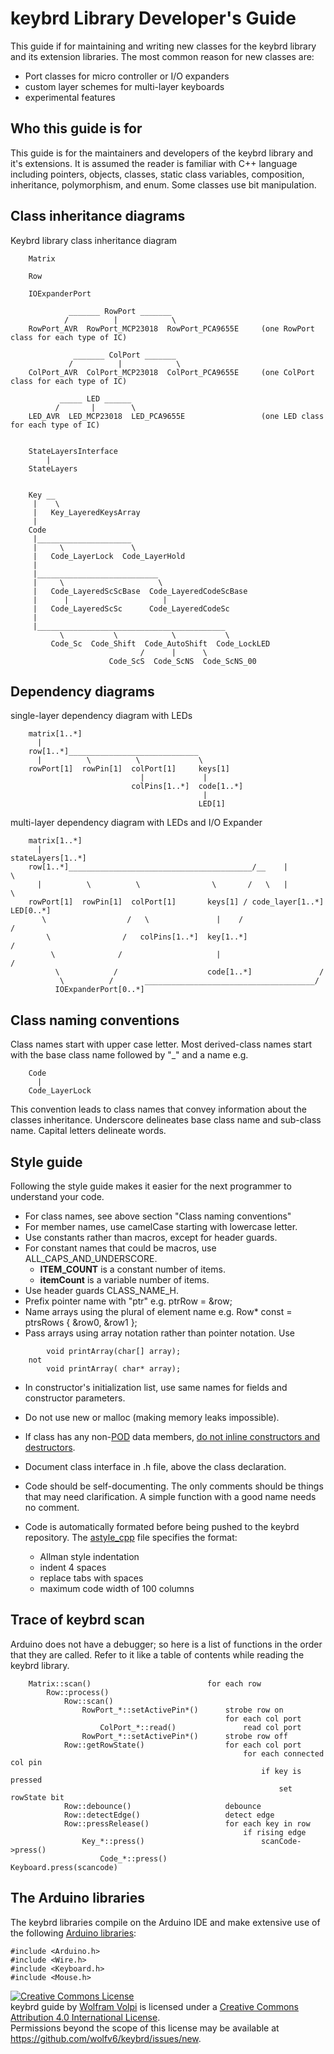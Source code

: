 keybrd Library Developer's Guide
================================
This guide if for maintaining and writing new classes for the keybrd library and its extension libraries.
The most common reason for new classes are:
* Port classes for micro controller or I/O expanders
* custom layer schemes for multi-layer keyboards
* experimental features

## Who this guide is for
This guide is for the maintainers and developers of the keybrd library and it's extensions.
It is assumed the reader is familiar with C++ language including pointers, objects, classes, static class variables, composition, inheritance, polymorphism, and enum.
Some classes use bit manipulation.

## Class inheritance diagrams

Keybrd library class inheritance diagram
```
	Matrix

	Row

	IOExpanderPort

	         _______ RowPort _______
	        /          |            \
	RowPort_AVR  RowPort_MCP23018  RowPort_PCA9655E     (one RowPort class for each type of IC)
 
	          _______ ColPort _______
	         /          |            \
	ColPort_AVR  ColPort_MCP23018  ColPort_PCA9655E     (one ColPort class for each type of IC)
 
	       _____ LED ______
	      /       |        \
	LED_AVR  LED_MCP23018  LED_PCA9655E                 (one LED class for each type of IC)


	StateLayersInterface
	    |
	StateLayers


	Key __
	 |    \
	 |   Key_LayeredKeysArray
	 |
	Code
	 |_____________________
	 |     \               \
	 |   Code_LayerLock  Code_LayerHold
	 |
	 |___________________________
	 |     \                     \
	 |   Code_LayeredScScBase  Code_LayeredCodeScBase
	 |      |                     |
	 |   Code_LayeredScSc      Code_LayeredCodeSc
	 |
	 |__________________________________________
	       \           \            \           \
	     Code_Sc  Code_Shift  Code_AutoShift  Code_LockLED
	                         /      |      \
	                  Code_ScS  Code_ScNS  Code_ScNS_00

```

## Dependency diagrams

single-layer dependency diagram with LEDs
```
	matrix[1..*]
	  |
	row[1..*]_____________________________
	  |          \          \             \
	rowPort[1]  rowPin[1]  colPort[1]     keys[1]
	                         |             |
	                       colPins[1..*]  code[1..*]
	                                       |
	                                      LED[1]

```

multi-layer dependency diagram with LEDs and I/O Expander
```
	matrix[1..*]
	  |                                                stateLayers[1..*]
	row[1..*]_________________________________________/__    |         \
	  |          \          \                \       /   \   |          \
	rowPort[1]  rowPin[1]  colPort[1]       keys[1] / code_layer[1..*]  LED[0..*]
	   \                  /   \               |    /                    /
	    \                /   colPins[1..*]  key[1..*]                  /
	     \              /                     |                       /
	      \            /                    code[1..*]               /
	       \          /       ______________________________________/
	      IOExpanderPort[0..*] 

```

## Class naming conventions
Class names start with upper case letter.
Most derived-class names start with the base class name followed by "_" and a name e.g.
```
	Code
	  |
	Code_LayerLock

```
This convention leads to class names that convey information about the classes inheritance.
Underscore delineates base class name and sub-class name.  Capital letters delineate words.

## Style guide
Following the style guide makes it easier for the next programmer to understand your code.
* For class names, see above section "Class naming conventions"
* For member names, use camelCase starting with lowercase letter.
* Use constants rather than macros, except for header guards.
* For constant names that could be macros, use ALL_CAPS_AND_UNDERSCORE.
    * **ITEM_COUNT** is a constant number of items.
    * **itemCount** is a variable number of items.
* Use header guards CLASS_NAME_H.
* Prefix pointer name with "ptr" e.g. ptrRow =  &row;
* Name arrays using the plural of element name e.g. Row* const = ptrsRows { &row0,  &row1 };
* Pass arrays using array notation rather than pointer notation.  Use
```
        void printArray(char[] array);
    not
        void printArray( char* array);
```
* In constructor's initialization list, use same names for fields and constructor parameters.
* Do not use new or malloc (making memory leaks impossible).
* If class has any non-[POD](http://en.wikipedia.org/wiki/Plain_old_data_structure) data members, [do not inline constructors and destructors](http://www.chromium.org/developers/coding-style/cpp-dos-and-donts).
* Document class interface in .h file, above the class declaration.
* Code should be self-documenting.  The only comments should be things that may need clarification.  A simple function with a good name needs no comment.
* Code is automatically formated before being pushed to the keybrd repository.
  The [astyle_cpp](astyle_cpp) file specifies the format:
    * Allman style indentation
    * indent 4 spaces
    * replace tabs with spaces
    * maximum code width of 100 columns

  <!-- http://stackoverflow.com/questions/2198241/best-practice-for-c-function-commenting -->

## Trace of keybrd scan
Arduino does not have a debugger; so here is a list of functions in the order that they are called.
Refer to it like a table of contents while reading the keybrd library.

```
    Matrix::scan()                          for each row
        Row::process()
            Row::scan()
                RowPort_*::setActivePin*()      strobe row on
                                                for each col port
                    ColPort_*::read()               read col port
                RowPort_*::setActivePin*()      strobe row off
            Row::getRowState()                  for each col port
                                                    for each connected col pin
                                                        if key is pressed
                                                            set rowState bit
            Row::debounce()                     debounce
            Row::detectEdge()                   detect edge
            Row::pressRelease()                 for each key in row
                                                    if rising edge
                Key_*::press()                          scanCode->press()
                    Code_*::press()                         Keyboard.press(scancode)
```

## The Arduino libraries
The keybrd libraries compile on the Arduino IDE and make extensive use of the following [Arduino libraries](https://www.arduino.cc/en/Reference/Libraries):

    #include <Arduino.h>
    #include <Wire.h>
    #include <Keyboard.h>
    #include <Mouse.h>

<a rel="license" href="http://creativecommons.org/licenses/by/4.0/"><img alt="Creative Commons License" style="border-width:0" src="https://i.creativecommons.org/l/by/4.0/88x31.png" /></a><br /><span xmlns:dct="http://purl.org/dc/terms/" property="dct:title">keybrd guide</span> by <a xmlns:cc="http://creativecommons.org/ns#" href="https://github.com/wolfv6/keybrd" property="cc:attributionName" rel="cc:attributionURL">Wolfram Volpi</a> is licensed under a <a rel="license" href="http://creativecommons.org/licenses/by/4.0/">Creative Commons Attribution 4.0 International License</a>.<br />Permissions beyond the scope of this license may be available at <a xmlns:cc="http://creativecommons.org/ns#" href="https://github.com/wolfv6/keybrd/issues/new" rel="cc:morePermissions">https://github.com/wolfv6/keybrd/issues/new</a>.
